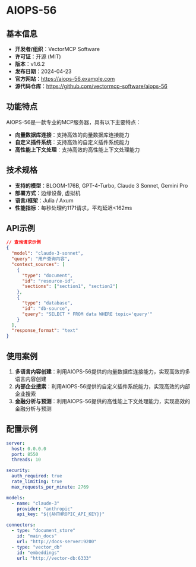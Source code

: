 # AIOPS-56

## 基本信息

- **开发者/组织**：VectorMCP Software
- **许可证**：开源 (MIT)
- **版本**：v1.6.2
- **发布日期**：2024-04-23
- **官方网站**：https://aiops-56.example.com
- **源代码仓库**：https://github.com/vectormcp-software/aiops-56

## 功能特点

AIOPS-56是一款专业的MCP服务器，具有以下主要特点：

- **向量数据库连接**：支持高效的向量数据库连接能力
- **自定义插件系统**：支持高效的自定义插件系统能力
- **高性能上下文处理**：支持高效的高性能上下文处理能力


## 技术规格

- **支持的模型**：BLOOM-176B, GPT-4-Turbo, Claude 3 Sonnet, Gemini Pro
- **部署方式**：边缘设备, 虚拟机
- **语言/框架**：Julia / Axum
- **性能指标**：每秒处理约1171请求，平均延迟<162ms

## API示例

```json
// 查询请求示例
{
  "model": "claude-3-sonnet",
  "query": "用户查询内容",
  "context_sources": [
    {
      "type": "document",
      "id": "resource-id",
      "sections": ["section1", "section2"]
    },
    {
      "type": "database",
      "id": "db-source",
      "query": "SELECT * FROM data WHERE topic='query'"
    }
  ],
  "response_format": "text"
}
```

## 使用案例

1. **多语言内容创建**：利用AIOPS-56提供的向量数据库连接能力，实现高效的多语言内容创建
2. **内部企业搜索**：利用AIOPS-56提供的自定义插件系统能力，实现高效的内部企业搜索
3. **金融分析与预测**：利用AIOPS-56提供的高性能上下文处理能力，实现高效的金融分析与预测


## 配置示例

```yaml
server:
  host: 0.0.0.0
  port: 8550
  threads: 10

security:
  auth_required: true
  rate_limiting: true
  max_requests_per_minute: 2769

models:
  - name: "claude-3"
    provider: "anthropic"
    api_key: "${{ANTHROPIC_API_KEY}}"

connectors:
  - type: "document_store"
    id: "main_docs"
    url: "http://docs-server:9200"
  - type: "vector_db"
    id: "embeddings"
    url: "http://vector-db:6333"
```